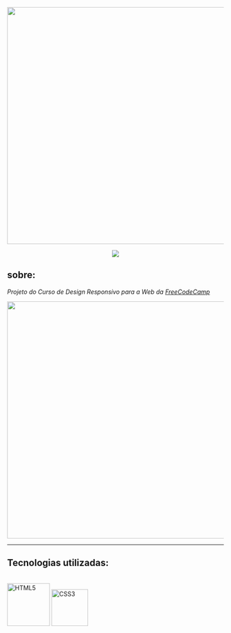 <div align="center">
  <img width="550px" src="https://user-images.githubusercontent.com/88457552/169079886-ee75b193-bca0-426f-9ffa-2e103ee1dc9f.PNG">
</div>

<p align="center">
  <img src="https://img.shields.io/github/license/jhonatasv/Verificador-de-idade?style=flat-square"/>
</p>

## sobre: 
*Projeto do Curso de Design Responsivo para a Web da <a href="https://www.freecodecamp.org/">FreeCodeCamp</a>*

<div align="center">
    <img width="550px" src="https://user-images.githubusercontent.com/88457552/169076509-7ac72bfc-82cc-4bfb-8cee-ba4aae467bca.PNG"> 
</div>


<hr>

## Tecnologias utilizadas:
  <div style="display: inline_block"><br>
     <img width="99" src="https://img.shields.io/badge/HTML5-20232A?style=for-the-badge&logo=html5&logoColor=E34F26" alt="HTML5" /> 
      <img width="85" src="https://img.shields.io/badge/CSS3-20232A?style=for-the-badge&logo=css3&logoColor=1572B6" alt="CSS3" /> 
</div>
